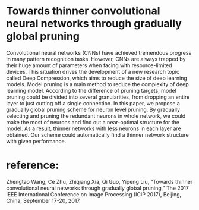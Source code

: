 # Towards thinner convolutional neural networks through gradually global pruning
Convolutional neural networks (CNNs) have achieved tremendous progress in many pattern recognition tasks. However, CNNs are always trapped by their huge amount of parameters when facing with resource-limited devices. This situation drives the development of a new research topic called Deep Compression, which aims to reduce the size of deep learning models. Model pruning is a main method to reduce the
complexity of deep learning model. According to the difference of pruning targets, model pruning could be divided into several granularities, from dropping an entire layer to just cutting off a single connection. In this paper, we propose a gradually global pruning scheme for neuron level pruning. By gradually selecting and pruning the redundant neurons in whole network, we could make the most of neurons and find out a near-optimal structure for the model. As a result, thinner networks with less neurons in each layer are obtained. Our scheme could automatically find a thinner network structure with given performance.
# reference:
Zhengtao Wang, Ce Zhu, Zhiqiang Xia, Qi Guo, Yipeng Liu, “Towards thinner convolutional neural networks through gradually global pruning,” The 2017 IEEE International Conference on Image Processing (ICIP 2017), Beijing, China, September 17-20, 2017.
